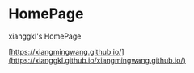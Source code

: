 # HomePage
xianggkl's HomePage

[https://xiangmingwang.github.io/](https://xianggkl.github.io/xiangmingwang.github.io/)
